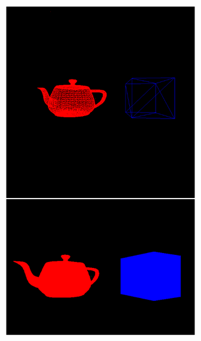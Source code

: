 ![Demo print](https://github.com/guiteixeirapimentel/3D_From_Scratch_X11/blob/master/readme-assets/teapot-cube-wireframe.png?raw=true)
![Demo print](https://github.com/guiteixeirapimentel/3D_From_Scratch_X11/blob/master/readme-assets/teapot-cube-solid-color.png?raw=true)
